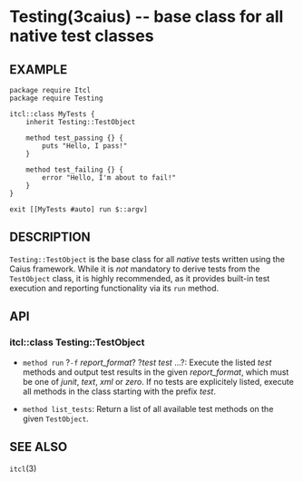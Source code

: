 Testing(3caius) -- base class for all native test classes
==============================================================================

## EXAMPLE

    package require Itcl
    package require Testing

    itcl::class MyTests {
        inherit Testing::TestObject

        method test_passing {} {
            puts "Hello, I pass!"
        }

        method test_failing {} {
            error "Hello, I'm about to fail!"
        }
    }

    exit [[MyTests #auto] run $::argv]

## DESCRIPTION

`Testing::TestObject` is the base class for all *native* tests written using
the Caius framework. While it is *not* mandatory to derive tests from the
`TestObject` class, it is highly recommended, as it provides built-in test
execution and reporting functionality via its `run` method.

## API

### itcl::class Testing::TestObject

* `method run` ?`-f` *report_format*? ?*test* *test* ...?:
  Execute the listed *test* methods and output test results in the given
  *report_format*, which must be one of *junit*, *text*, *xml* or *zero*. If no tests
  are explicitely listed, execute all methods in the class starting with the
  prefix *test*.

* `method list_tests`:
  Return a list of all available test methods on the given `TestObject`.

## SEE ALSO

`itcl`(3)
